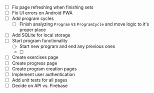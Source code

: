 - [ ] Fix page refreshing when finishing sets
- [ ] Fix UI errors on Android PWA
- [ ] Add program cycles
  - [ ] Finish analyzing `Program` vs `ProgramCycle` and move logic to it's proper place
- [ ] Add SQLite for local storage
- [ ] Start program functionality
  - [ ] Start new program and end any previous ones
  - [ ] 
- [ ] Create exercises page
- [ ] Create progress page
- [ ] Create program creation pages
- [ ] Implement user authentication
- [ ] Add unit tests for all pages
- [ ] Decide on API vs. Firebase